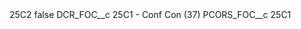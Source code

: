 <?xml version="1.0" encoding="UTF-8"?>
<CustomMetadata xmlns="http://soap.sforce.com/2006/04/metadata" xmlns:xsi="http://www.w3.org/2001/XMLSchema-instance" xmlns:xsd="http://www.w3.org/2001/XMLSchema">
    <label>25C2</label>
    <protected>false</protected>
    <values>
        <field>DCR_FOC__c</field>
        <value xsi:type="xsd:string">25C1 - Conf Con (37)</value>
    </values>
    <values>
        <field>PCORS_FOC__c</field>
        <value xsi:type="xsd:string">25C1</value>
    </values>
</CustomMetadata>
